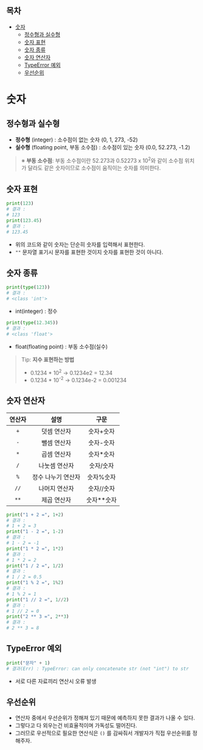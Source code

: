## 목차

- [숫자](#숫자)
  - [정수형과 실수형](#정수형과-실수형)
  - [숫자 표현](#숫자-표현)
  - [숫자 종류](#숫자-종류)
  - [숫자 연산자](#숫자-연산자)
  - [TypeError 예외](#typeerror-예외)
  - [우선순위](#우선순위)

# 숫자

## 정수형과 실수형

- **정수형** (integer) : 소수점이 없는 숫자 (0, 1, 273, -52)
- **실수형** (floating point, 부동 소수점) : 소수점이 있는 숫자 (0.0, 52.273, -1.2)

> ※ **부동 소수점**: 부동 소수점이란 52.273과 0.52273 x 10<sup>2</sup>와 같이 소수점 위치가 달라도 같은 숫자이므로 소수점이 움직이는 숫자를 의미한다.

## 숫자 표현

```python
print(123)
# 결과 :
# 123
print(123.45)
# 결과 :
# 123.45
```

- 위의 코드와 같이 숫자는 단순히 숫자를 입력해서 표현한다.
- `""` 문자열 표기시 문자를 표현한 것이지 숫자를 표현한 것이 아니다.

## 숫자 종류

```python
print(type(123))
# 결과 : 
# <class 'int'>
```

- int(integer) : 정수

```python
print(type(12.345))
# 결과 : 
# <class 'float'>
```

- float(floating point) : 부동 소수점(실수)

> Tip: **지수 표현하는 방법**
> - 0.1234 * 10<sup>2</sup> -> 0.1234e2 = 12.34
> - 0.1234 * 10<sup>-2</sup> -> 0.1234e-2 = 0.001234

## 숫자 연산자

|연산자|설명|구문|
|:---:|:---:|:---:|
|`+`|덧셈 연산자|숫자+숫자|
|`-`|뺄셈 연산자|숫자-숫자|
|`*`|곱셈 연산자|숫자*숫자|
|`/`|나눗셈 연산자|숫자/숫자|
|`%`|정수 나누기 연산자|숫자%숫자|
|`//`|나머지 연산자|숫자//숫자|
|`**`|제곱 연산자|숫자**숫자|

```python
print("1 + 2 =", 1+2)
# 결과 : 
# 1 + 2 = 3
print("1 - 2 =", 1-2)
# 결과 : 
# 1 - 2 = -1
print("1 * 2 =", 1*2)
# 결과 : 
# 1 * 2 = 2
print("1 / 2 =", 1/2)
# 결과 : 
# 1 / 2 = 0.5
print("1 % 2 =", 1%2)
# 결과 : 
# 1 % 2 = 1
print("1 // 2 =", 1//2)
# 결과 : 
# 1 // 2 = 0
print("2 ** 3 =", 2**3)
# 결과 : 
# 2 ** 3 = 8
```

## TypeError 예외

```python
print("문자" + 1)
# 결과(Err) : TypeError: can only concatenate str (not "int") to str
```

- 서로 다른 자료끼리 연산시 오류 발생

## 우선순위

- 연산자 중에서 우선순위가 정해져 있기 때문에 예측하지 못한 결과가 나올 수 있다.
- 그렇다고 다 외우는건 비효율적이며 가독성도 떨어진다. 
- 그러므로 우선적으로 필요한 연산식은 `()` 를 감싸줘서 개발자가 직접 우선순위를 정해주자.